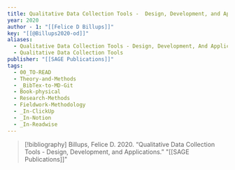 ```yaml
---
title: Qualitative Data Collection Tools -  Design, Development, and Applications
year: 2020
author - 1: "[[Felice D Billups]]"
key: "[[@Billups2020-od]]"
aliases:
  - Qualitative Data Collection Tools - Design, Development, And Applications
  - Qualitative Data Collection Tools
publisher: "[[SAGE Publications]]"
tags:
  - 00_TO-READ
  - Theory-and-Methods
  - _BibTex-to-MD-Git
  - Book-physical
  - Research-Methods
  - Fieldwork-Methodology
  - _In-ClickUp
  - _In-Notion
  - _In-Readwise
---
```


> [!bibliography]
> Billups, Felice D. 2020. “Qualitative Data Collection Tools -  Design, Development, and Applications.” "[[SAGE Publications]]"